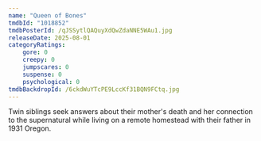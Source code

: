 ```yaml
---
name: "Queen of Bones"
tmdbId: "1018852"
tmdbPosterId: /qJSSytlQAQuyXdQwZdaNNE5WAu1.jpg
releaseDate: 2025-08-01
categoryRatings:
    gore: 0
    creepy: 0
    jumpscares: 0
    suspense: 0
    psychological: 0
tmdbBackdropId: /6ckdWuYTcPE9LccKf31BQN9FCtq.jpg
---
```

Twin siblings seek answers about their mother's death and her connection to the supernatural while living on a remote homestead with their father in 1931 Oregon.
